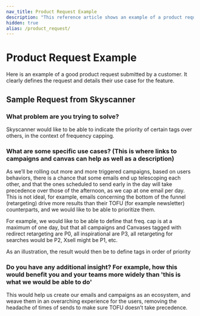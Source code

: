 ```yaml
---
nav_title: Product Request Example
description: "This reference article shows an example of a product request."
hidden: true
alias: /product_request/
---
```


# Product Request Example
 
Here is an example of a good product request submitted by a customer. It clearly defines the request and details their use case for the feature. 
 
## Sample Request from Skyscanner
 
### What problem are you trying to solve? 
Skyscanner would like to be able to indicate the priority of certain tags over others, in the context of frequency capping.
 
### What are some specific use cases? (This is where links to campaigns and canvas can help as well as a description) 
 
As we’ll be rolling out more and more triggered campaigns, based on users behaviors, there is a chance that some emails end up telescoping each other, and that the ones scheduled to send early in the day will take precedence over those of the afternoon, as we cap at one email per day. This is not ideal, for example, emails concerning the bottom of the funnel (retargeting) drive more results than their TOFU (for example newsletter) counterparts, and we would like to be able to prioritize them.
 
For example, we would like to be able to define that freq. cap is at a maximum of one day, but that all campaigns and Canvases tagged with redirect retargeting are P0, all inspirational are P3, all retargeting for searches would be P2, Xsell might be P1, etc.
 
As an illustration, the result would then be to define tags in order of priority
 
### Do you have any additional insight? For example, how this would benefit you and your teams more widely than 'this is what we would be able to do'
This would help us create our emails and campaigns as an ecosystem, and weave them in an overarching experience for the users, removing the headache of times of sends to make sure TOFU doesn’t take precedence.
